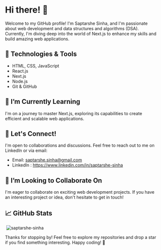 # Hi there! 👋

Welcome to my GitHub profile! I'm Saptarshe Sinha, and I'm passionate about web development and data structures and algorithms (DSA). Currently, I'm diving deep into the world of Next.js to enhance my skills and build amazing web applications.

## 🔧 Technologies & Tools
- HTML, CSS, JavaScript
- React.js
- Next.js
- Node.js
- Git & GitHub

## 🌱 I’m Currently Learning
I'm on a journey to master Next.js, exploring its capabilities to create efficient and scalable web applications.

## 💬 Let's Connect!
I'm open to collaborations and discussions. Feel free to reach out to me on LinkedIn or via email:

- Email: saptarshe.sinha@gmail.com
- LinkedIn : https://www.linkedin.com/in/saptarshe-sinha

## 🤝 I’m Looking to Collaborate On
I'm eager to collaborate on exciting web development projects. If you have an interesting project or idea, don't hesitate to get in touch!

## 📈 GitHub Stats
<p>&nbsp;<img align="center" src="https://github-readme-stats.vercel.app/api?username=saptarshe-sinha&show_icons=true&locale=en" alt="saptarshe-sinha" /></p>

Thanks for stopping by! Feel free to explore my repositories and drop a star if you find something interesting. Happy coding! 🚀

